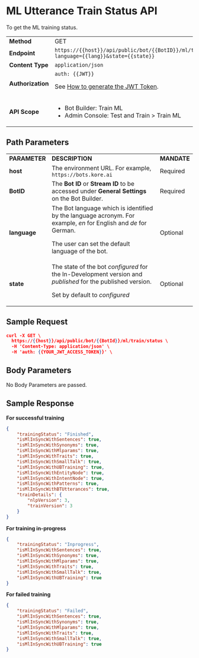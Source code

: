 
# ML Utterance Train Status API

To get the ML training status.


<table>
  <tr>
   <td><strong>Method</strong>
   </td>
   <td>GET
   </td>
  </tr>
  <tr>
   <td><strong>Endpoint</strong>
   </td>
   <td><code>https://{{host}}/api/public/bot/{{BotID}}/ml/train/status?language={{lang}}&state={{state}}</code>
   </td>
  </tr>
  <tr>
   <td><strong>Content Type</strong>
   </td>
   <td><code>application/json</code>
   </td>
  </tr>
  <tr>
   <td><strong>Authorization</strong>
   </td>
   <td><code>auth: {{JWT}}</code>
<p>
See <a href="../api-introduction/#generating-the-jwt-token">How to generate the JWT Token</a>.
   </td>
  </tr>
  <tr>
   <td><strong>API Scope</strong>
   </td>
   <td>
<ul>

<li>Bot Builder: Train ML

<li>Admin Console: Test and Train > Train ML
</li>
</ul>
   </td>
  </tr>
</table>


## Path Parameters


<table>
  <tr>
   <td><strong>PARAMETER</strong>
   </td>
   <td><strong>DESCRIPTION</strong>
   </td>
   <td><strong>MANDATE</strong>
   </td>
  </tr>
  <tr>
   <td><strong>host</strong>
   </td>
   <td>The environment URL. For example, <code>https://bots.kore.ai</code>
   </td>
   <td>Required
   </td>
  </tr>
  <tr>
   <td><strong>BotID</strong>
   </td>
   <td>The <strong>Bot ID</strong> or <strong>Stream ID</strong> to be accessed under <strong>General Settings</strong> on the Bot Builder.
   </td>
   <td>Required
   </td>
  </tr>
  <tr>
   <td><strong>language</strong>
   </td>
   <td>The Bot language which is identified by the language acronym. For example, <em>en</em> for English and <em>de</em> for German.
<p>
The user can set the default language of the bot.
   </td>
   <td>Optional
   </td>
  </tr>
  <tr>
   <td><strong>state</strong>
   </td>
   <td>The state of the bot <em>configured</em> for the In-Development version and <em>published</em> for the published version.
<p>
Set by default to <em>configured</em>
   </td>
   <td>Optional
   </td>
  </tr>
</table>


 


## Sample Request


```json
curl -X GET \
  https://{{host}}/api/public/bot/{{BotId}}/ml/train/status \
  -H 'Content-Type: application/json' \
  -H 'auth: {{YOUR_JWT_ACCESS_TOKEN}}' \
```

## Body Parameters

No Body Parameters are passed.


## Sample Response

**For successful training**


```json
{
    "trainingStatus": "Finished",
    "isMlInSyncWithSentences": true,
    "isMlInSyncWithSynonyms": true,
    "isMlInSyncWithMlparams": true,
    "isMlInSyncWithTraits": true,
    "isMlInSyncWithSmallTalk": true,
    "isMlInSyncWithUBTraining": true,
    "isMlInSyncWithEntityNode": true,
    "isMlInSyncWithIntentNode": true,
    "isMlInSyncWithPatterns": true,
    "isMlInSyncWithBTUtterances": true,
    "trainDetails": {
        "nlpVersion": 3,
        "trainVersion": 3
    }
}
```


**For training in-progress**


```json
{
    "trainingStatus": "Inprogress",
    "isMlInSyncWithSentences": true,
    "isMlInSyncWithSynonyms": true,
    "isMlInSyncWithMlparams": true,
    "isMlInSyncWithTraits": true,
    "isMlInSyncWithSmallTalk": true,
    "isMlInSyncWithUBTraining": true
}
```


**For failed training**


```json
{
    "trainingStatus": "Failed",
    "isMlInSyncWithSentences": true,
    "isMlInSyncWithSynonyms": true,
    "isMlInSyncWithMlparams": true,
    "isMlInSyncWithTraits": true,
    "isMlInSyncWithSmallTalk": true,
    "isMlInSyncWithUBTraining": true
}
```